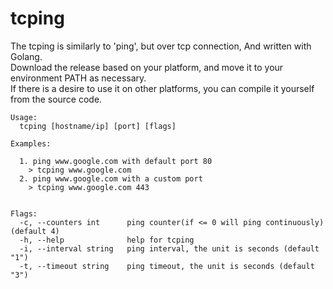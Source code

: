 # tcping
The tcping is similarly to 'ping', but over tcp connection, And written with Golang.  
Download the release based on your platform, and move it to your environment PATH as necessary.  
If there is a desire to use it on other platforms, you can compile it yourself from the source code.  
  
  

```
Usage:  
  tcping [hostname/ip] [port] [flags]  

Examples:  
  
  1. ping www.google.com with default port 80  
    > tcping www.google.com  
  2. ping www.google.com with a custom port  
    > tcping www.google.com 443  
  

Flags:
  -c, --counters int      ping counter(if <= 0 will ping continuously) (default 4)
  -h, --help              help for tcping
  -i, --interval string   ping interval, the unit is seconds (default "1")
  -t, --timeout string    ping timeout, the unit is seconds (default "3")
```